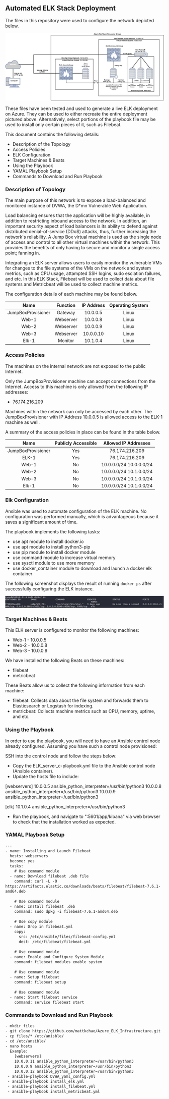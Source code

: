 ## Automated ELK Stack Deployment

The files in this repository were used to configure the network depicted below.

![](Images/Network_Diagram.jpg)

These files have been tested and used to generate a live ELK deployment on Azure. They can be used to either recreate the entire deployment pictured above. Alternatively, select portions of the playbook file may be used to install only certain pieces of it, such as Filebeat.

This document contains the following details:
- Description of the Topology
- Access Policies
- ELK Configuration
- Target Machines & Beats 
- Using the Playbook 
- YAMAL Playbook Setup  
- Commands to Download and Run Playbook


### Description of Topology

The main purpose of this network is to expose a load-balanced and monitored instance of DVWA, the D*mn Vulnerable Web Application.

Load balancing ensures that the application will be highly available, in addition to restricting inbound access to the network. In addition, an important security aspect of load balancers is its ability to defend against distributed denial-of-service (DDoS) attacks, thus, further increasing the network's reliability. A Jump Box virtual machine is used as the single node of access and control to all other virtual machines within the network. This provides the benefits of only having to secure and monitor a single access point; fanning in.  

Integrating an ELK server allows users to easily monitor the vulnerable VMs for changes to the file systems of the VMs on the network and system metrics, such as CPU usage, attampted SSH logins, sudo esclation failures, and etc. In this ELK Stack, Filebeat will be used to collect data about file systems and Metricbeat will be used to collect machine metrics.

The configuration details of each machine may be found below.

|        Name        |  Function | IP Address | Operating System |
|:------------------:|:---------:|:----------:|:----------------:|
| JumpBoxProvisioner |  Gateway  |  10.0.0.5  |       Linux      |
| Web-1              | Webserver |  10.0.0.8  |       Linux      |
| Web-2              | Webserver |  10.0.0.9  |       Linux      |
| Web-3              | Webserver |  10.0.0.10 |       Linux      |
| Elk-1              |  Monitor  |  10.1.0.4  |       Linux      |


### Access Policies

The machines on the internal network are not exposed to the public Internet. 

Only the JumpBoxProvisioner machine can accept connections from the Internet. Access to this machine is only allowed from the following IP addresses:
- 76.174.216.209

Machines within the network can only be accessed by each other. The JumpBoxProvisioner with IP Address 10.0.0.5 is allowed access to the ELK-1 machine as well.

A summary of the access policies in place can be found in the table below.

|        Name        | Publicly Accessible |   Allowed IP Addresses  |
|:------------------:|:-------------------:|:-----------------------:|
| JumpBoxProvisioner |         Yes         |      76.174.216.209     |
| ELK-1              |         Yes         |      76.174.216.209     |
| Web-1              |          No         | 10.0.0.0/24 10.0.0.0/24 |
| Web-2              |          No         | 10.0.0.0/24 10.1.0.0/24 |
| Web-3              |          No         | 10.0.0.0/24 10.1.0.0/24 |
| Elk-1              |          No         | 10.0.0.0/24 10.1.0.0/24 |


### Elk Configuration

Ansible was used to automate configuration of the ELK machine. No configuration was performed manually, which is advantageous because it saves a significant amount of time.

The playbook implements the following tasks:
- use apt module to install docker.io
- use apt module to install python3-pip
- use pip module to install docker module
- use command module to increase virtual memory
- use sysctl module to use more memory
- use docker_container module to download and launch a docker elk container

The following screenshot displays the result of running `docker ps` after successfully configuring the ELK instance.

![](Images/docker_ps_output.jpg)


### Target Machines & Beats
This ELK server is configured to monitor the following machines:
- Web-1 - 10.0.0.5
- Web-2 - 10.0.0.8
- Web-3 - 10.0.0.9

We have installed the following Beats on these machines:
- filebeat
- metricbeat

These Beats allow us to collect the following information from each machine:
- filebeat: Collects data about the file system and forwards them to Elasticsearch or Logstash for indexing.
- metricbeat: Collects machine metrics such as CPU, memory, uptime, and etc.


### Using the Playbook
In order to use the playbook, you will need to have an Ansible control node already configured. Assuming you have such a control node provisioned: 

SSH into the control node and follow the steps below:
- Copy the ELK_server_c-playbook.yml file to the Ansible control node (Ansible container).
- Update the hosts file to include:

[webservers]
10.0.0.5 ansible_python_interpreter=/usr/bin/python3
10.0.0.8 ansible_python_interpreter=/usr/bin/python3
10.0.0.9 ansible_python_interpreter=/usr/bin/python3

[elk]
10.1.0.4 ansible_python_interpreter=/usr/bin/python3

- Run the playbook, and navigate to "<enter ELK-1 Private IP Address>:5601/app/kibana" via web browser to check that the installation worked as expected.


### YAMAL Playbook Setup
```console
---
- name: Installing and Launch Filebeat
  hosts: webservers
  become: yes
  tasks:
    # Use command module
  - name: Download filebeat .deb file
    command: curl -L -O https://artifacts.elastic.co/downloads/beats/filebeat/filebeat-7.6.1-amd64.deb

    # Use command module
  - name: Install filebeat .deb
    command: sudo dpkg -i filebeat-7.6.1-amd64.deb

    # Use copy module
  - name: Drop in filebeat.yml
    copy:
      src: /etc/ansible/files/filebeat-config.yml
      dest: /etc/filebeat/filebeat.yml

    # Use command module
  - name: Enable and Configure System Module
    command: filebeat modules enable system

    # Use command module
  - name: Setup filebeat
    command: filebeat setup

    # Use command module
  - name: Start filebeat service
    command: service filebeat start
```


 ### Commands to Download and Run Playbook
```console
- mkdir files
- git clone https://github.com/mattkchao/Azure_ELK_Infrastructure.git
- cp files/* /etc/anisble/
- cd /etc/ansible/
- nano hosts
  Example:
    [webservers]
    10.0.0.11 ansible_python_interpreter=/usr/bin/python3
    10.0.0.9 ansible_python_interpreter=/usr/bin/python3
    10.0.0.12 ansible_python_interpreter=/usr/bin/python3
 - ansible-playbook DVWA_yaml_config.yml
 - ansible-playbook install_elk.yml
 - ansible-playbook install_filebeat.yml
 - ansible-playbook install_metricbeat.yml
```